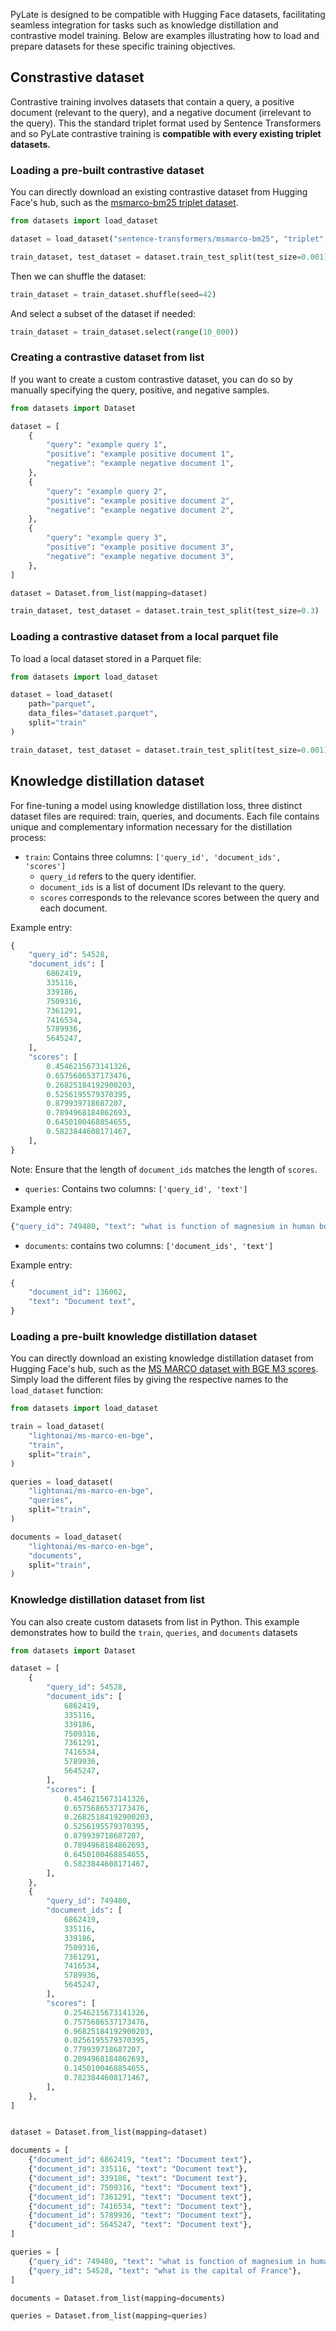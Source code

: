 PyLate is designed to be compatible with Hugging Face datasets, facilitating seamless integration for tasks such as knowledge distillation and contrastive model training. Below are examples illustrating how to load and prepare datasets for these specific training objectives.


## Constrastive dataset

Contrastive training involves datasets that contain a query, a positive document (relevant to the query), and a negative document (irrelevant to the query). This the standard triplet format used by Sentence Transformers and so PyLate contrastive training is **compatible with every existing triplet datasets.**

### Loading a pre-built contrastive dataset

You can directly download an existing contrastive dataset from Hugging Face's hub, such as the [msmarco-bm25 triplet dataset](https://huggingface.co/datasets/sentence-transformers/msmarco-bm25).

```python
from datasets import load_dataset

dataset = load_dataset("sentence-transformers/msmarco-bm25", "triplet", split="train")

train_dataset, test_dataset = dataset.train_test_split(test_size=0.001)
```

Then we can shuffle the dataset:

```python
train_dataset = train_dataset.shuffle(seed=42)
```

And select a subset of the dataset if needed:

```python
train_dataset = train_dataset.select(range(10_000))
```

### Creating a contrastive dataset from list

If you want to create a custom contrastive dataset, you can do so by manually specifying the query, positive, and negative samples.

```python
from datasets import Dataset

dataset = [
    {
        "query": "example query 1",
        "positive": "example positive document 1",
        "negative": "example negative document 1",
    },
    {
        "query": "example query 2",
        "positive": "example positive document 2",
        "negative": "example negative document 2",
    },
    {
        "query": "example query 3",
        "positive": "example positive document 3",
        "negative": "example negative document 3",
    },
]

dataset = Dataset.from_list(mapping=dataset)

train_dataset, test_dataset = dataset.train_test_split(test_size=0.3)
```

### Loading a contrastive dataset from a local parquet file

To load a local dataset stored in a Parquet file:

```python
from datasets import load_dataset

dataset = load_dataset(
    path="parquet", 
    data_files="dataset.parquet", 
    split="train"
)

train_dataset, test_dataset = dataset.train_test_split(test_size=0.001)
```



## Knowledge distillation dataset

For fine-tuning a model using knowledge distillation loss, three distinct dataset files are required: train, queries, and documents. Each file contains unique and complementary information necessary for the distillation process:


- `train`: Contains three columns: `['query_id', 'document_ids', 'scores']`
    - `query_id` refers to the query identifier.
    - `document_ids` is a list of document IDs relevant to the query.
    - `scores` corresponds to the relevance scores between the query and each document.

Example entry:

```python
{
    "query_id": 54528,
    "document_ids": [
        6862419,
        335116,
        339186,
        7509316,
        7361291,
        7416534,
        5789936,
        5645247,
    ],
    "scores": [
        0.4546215673141326,
        0.6575686537173476,
        0.26825184192900203,
        0.5256195579370395,
        0.879939718687207,
        0.7894968184862693,
        0.6450100468854655,
        0.5823844608171467,
    ],
}
```

Note: Ensure that the length of `document_ids` matches the length of `scores`.

- `queries`: Contains two columns: `['query_id', 'text']`

Example entry:

```python
{"query_id": 749480, "text": "what is function of magnesium in human body"}
```

- `documents`: contains two columns: `['document_ids', 'text']`

Example entry:

```python
{
    "document_id": 136062,
    "text": "Document text",
}
```
### Loading a pre-built knowledge distillation dataset
You can directly download an existing knowledge distillation dataset from Hugging Face's hub, such as the [MS MARCO dataset with BGE M3 scores](https://huggingface.co/datasets/lightonai/ms-marco-en-bge).
Simply load the different files by giving the respective names to the ```load_dataset``` function:

```python
from datasets import load_dataset

train = load_dataset(
    "lightonai/ms-marco-en-bge",
    "train",
    split="train",
)

queries = load_dataset(
    "lightonai/ms-marco-en-bge",
    "queries",
    split="train",
)

documents = load_dataset(
    "lightonai/ms-marco-en-bge",
    "documents",
    split="train",
)
```
### Knowledge distillation dataset from list

You can also create custom datasets from list in Python. This example demonstrates how to build the `train`, `queries`, and `documents` datasets

```python
from datasets import Dataset

dataset = [
    {
        "query_id": 54528,
        "document_ids": [
            6862419,
            335116,
            339186,
            7509316,
            7361291,
            7416534,
            5789936,
            5645247,
        ],
        "scores": [
            0.4546215673141326,
            0.6575686537173476,
            0.26825184192900203,
            0.5256195579370395,
            0.879939718687207,
            0.7894968184862693,
            0.6450100468854655,
            0.5823844608171467,
        ],
    },
    {
        "query_id": 749480,
        "document_ids": [
            6862419,
            335116,
            339186,
            7509316,
            7361291,
            7416534,
            5789936,
            5645247,
        ],
        "scores": [
            0.2546215673141326,
            0.7575686537173476,
            0.96825184192900203,
            0.0256195579370395,
            0.779939718687207,
            0.2894968184862693,
            0.1450100468854655,
            0.7823844608171467,
        ],
    },
]


dataset = Dataset.from_list(mapping=dataset)

documents = [
    {"document_id": 6862419, "text": "Document text"},
    {"document_id": 335116, "text": "Document text"},
    {"document_id": 339186, "text": "Document text"},
    {"document_id": 7509316, "text": "Document text"},
    {"document_id": 7361291, "text": "Document text"},
    {"document_id": 7416534, "text": "Document text"},
    {"document_id": 5789936, "text": "Document text"},
    {"document_id": 5645247, "text": "Document text"},
]

queries = [
    {"query_id": 749480, "text": "what is function of magnesium in human body"},
    {"query_id": 54528, "text": "what is the capital of France"},
]

documents = Dataset.from_list(mapping=documents)

queries = Dataset.from_list(mapping=queries)
```

